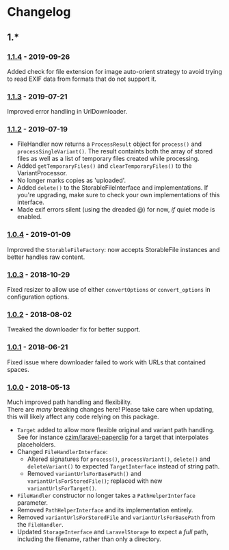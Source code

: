 # Changelog

## 1.*

### [1.1.4] - 2019-09-26

Added check for file extension for image auto-orient strategy to avoid trying to read EXIF data from formats that do not support it.

### [1.1.3] - 2019-07-21

Improved error handling in UrlDownloader.

### [1.1.2] - 2019-07-19

- FileHandler now returns a `ProcessResult` object for `process()` and `processSingleVariant()`. The result containts both the array of stored files as well as a list of temporary files created while processing.
- Added `getTemporaryFiles()` and `clearTemporaryFiles()` to the VariantProcessor.
- No longer marks copies as 'uploaded'.
- Added `delete()` to the StorableFileInterface and implementations. If you're upgrading, make sure to check your own implementations of this interface.
- Made exif errors silent (using the dreaded @) for now, *if* quiet mode is enabled.

### [1.0.4] - 2019-01-09

Improved the `StorableFileFactory`: now accepts StorableFile instances and better handles raw content.

### [1.0.3] - 2018-10-29

Fixed resizer to allow use of either `convertOptions` or `convert_options` in configuration options. 


### [1.0.2] - 2018-08-02

Tweaked the downloader fix for better support. 


### [1.0.1] - 2018-06-21

Fixed issue where downloader failed to work with URLs that contained spaces. 


### [1.0.0] - 2018-05-13

Much improved path handling and flexibility.  
There are *many* breaking changes here!
Please take care when updating, this will likely affect any code relying on this package.

- `Target` added to allow more flexible original and variant path handling.  
    See for instance [czim/laravel-paperclip](https://github.com/czim/laravel-paperclip) for a target that interpolates placeholders.
- Changed `FileHandlerInterface`:
    - Altered signatures for `process()`, `processVariant()`, `delete()` and `deleteVariant()` to expected `TargetInterface` instead of string path.
    - Removed `variantUrlsForBasePath()` and `variantUrlsForStoredFile()`; replaced with new `variantUrlsForTarget()`.
- `FileHandler` constructor no longer takes a `PathHelperInterface` parameter.
- Removed `PathHelperInterface` and its implementation entirely.
- Removed `variantUrlsForStoredFile` and `variantUrlsForBasePath` from the `FileHandler`.
- Updated `StorageInterface` and `LaravelStorage` to expect a *full* path, including the filename, rather than only a directory.

[1.1.4]: https://github.com/czim/file-handling/compare/1.1.3...1.1.4
[1.1.3]: https://github.com/czim/file-handling/compare/1.1.2...1.1.3
[1.1.2]: https://github.com/czim/file-handling/compare/1.1.1...1.1.2
[1.1.1]: https://github.com/czim/file-handling/compare/1.1.0...1.1.1
[1.1.0]: https://github.com/czim/file-handling/compare/1.0.4...1.1.0
[1.0.4]: https://github.com/czim/file-handling/compare/1.0.3...1.0.4
[1.0.3]: https://github.com/czim/file-handling/compare/1.0.2...1.0.3
[1.0.2]: https://github.com/czim/file-handling/compare/1.0.1...1.0.2
[1.0.1]: https://github.com/czim/file-handling/compare/1.0.0...1.0.1
[1.0.0]: https://github.com/czim/file-handling/compare/0.9.10...1.0.0
